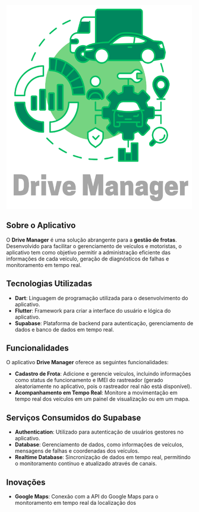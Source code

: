 <img src="assets/images/drive_manager_logo.png" alt="Logomarca" width="500" height="550">

## Sobre o Aplicativo

O **Drive Manager** é uma solução abrangente para a **gestão de frotas**. Desenvolvido para facilitar o gerenciamento de veículos e motoristas, o aplicativo tem como objetivo permitir a administração eficiente das informações de cada veículo, geração de diagnósticos de falhas e monitoramento em tempo real.

## Tecnologias Utilizadas

- **Dart**: Linguagem de programação utilizada para o desenvolvimento do aplicativo.
- **Flutter**: Framework para criar a interface do usuário e lógica do aplicativo.
- **Supabase**: Plataforma de backend para autenticação, gerenciamento de dados e banco de dados em tempo real.

## Funcionalidades

O aplicativo **Drive Manager** oferece as seguintes funcionalidades:

- **Cadastro de Frota**: Adicione e gerencie veículos, incluindo informações como status de funcionamento e IMEI do rastreador (gerado aleatoriamente no aplicativo, pois o rastreador real não está disponível).
- **Acompanhamento em Tempo Real**: Monitore a movimentação em tempo real dos veículos em um painel de visualização ou em um mapa.

## Serviços Consumidos do Supabase

- **Authentication**: Utilizado para autenticação de usuários gestores no aplicativo.
- **Database**: Gerenciamento de dados, como informações de veículos, mensagens de falhas e coordenadas dos veículos.
- **Realtime Database**: Sincronização de dados em tempo real, permitindo o monitoramento contínuo e atualizado através de canais.

## Inovações

- **Google Maps**: Conexão com a API do Google Maps para o monitoramento em tempo real da localização dos
